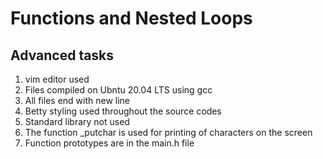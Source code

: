 # Functions and Nested Loops

## Advanced tasks

1. vim editor used
2. Files compiled on Ubntu 20.04 LTS using gcc
3. All files end with new line
4. Betty styling used throughout the source codes
5. Standard library not used
6. The function _putchar is used for printing of characters on the screen
7. Function prototypes are in the main.h file
